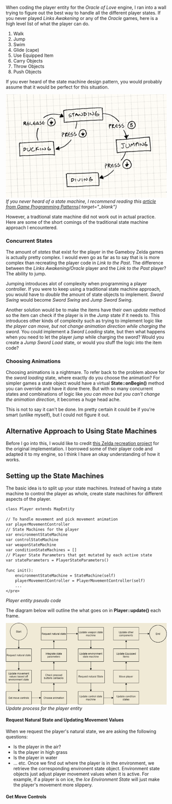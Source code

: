 ---
---
When coding the player entity for the _Oracle of Love_ engine, I ran into a wall trying to figure out the best way to handle 
all the different player states. If you never played _Links Awakening_ or any of the _Oracle_ games, here is a high level list of what the player can do.

1. Walk
2. Jump
3. Swim
4. Glide (cape)
5. Use Equipped Item
6. Carry Objects
7. Throw Objects
8. Push Objects

If you ever heard of the state machine design pattern, you would probably assume that it would be perfect for this situation. 

![Basic StateMachine](/assets/images/state_flowchart.png)  
*If you never heard of a state machine, I recommend reading this [article from Game Programming Patterns](https://gameprogrammingpatterns.com/state.html){:target="_blank"}* 

However, a tradtional state machine did not work out in actual practice. Here are some of the short comings of the traditional state machine approach I encountered.

### Concurrent States
The amount of _states_ that exist for the player in the Gameboy Zelda games is actually pretty complex. 
I would even go as far as to say that is is more complex than recreating the player code in _Link to the Past_. 
The difference between the _Links Awakening/Oracle_ player and the _Link to the Past_ player? The ability to jump.

Jumping introduces alot of complexity when programming a player controller. If you were to keep using a traditional state machine approach, you would have to _double_
the amount of state objects to implement. _Sword Swing_ would become _Sword Swing_ and _Jump Sword Swing_.

Another solution would be to make the items have their own _update_ method so the item can check if the player is in the _Jump_ state if it needs to. This introduces other kinds of complexity such as trying to implement logic like *the player can move, but not change animation direction while charging the sword.* You could implement a _Sword Loading_ state, but then what happens when you need to let the player _jump_ while charging the sword? Would you create a _Jump Sword Load_ state, or would you stuff the logic into the item code? 

### Choosing Animations
Choosing animations is a nightmare. To refer back to the problem above for the _sword loading_ state, where exactly do you choose the animation? For simpler games a state object would have a virtual **State::onBegin()** method you can override and have it done there. But with so many concurrent states and combinations of logic like _you can move but you can't change the animation direction_, it becomes a huge head ache.  

This is not to say it can't be done. Im pretty certain it could be if you're smart (unlike myself), but I could not figure it out. 

## Alternative Approach to Using State Machines
Before I go into this, I would like to credit [this Zelda recreation project](https://github.com/trigger-segfault/ZeldaOracle) for the original implementation. I borrowed some of their player code and adapted it to my engine, so I think I have an okay understanding of how it works.    

## Setting up the State Machines  
The basic idea is to split up your state machines. Instead of having a state machine to control the player as whole, create state machines for different aspects of the player.

~~~ 
class Player extends MapEntity

// To handle movement and pick movement animation
var playerMovementController
// State Machines for the player
var environmentStateMachine
var controlStateMachine
var weaponStateMachine
var conditionStateMachines = []
// Player State Parameters that get mutated by each active state
var stateParameters = PlayerStateParameters()

func init():
    environmentStateMachine = StateMachine(self)
    playerMovementController = PlayerMovementController(self)
    ...
</pre>
~~~
_Player entity pseudo code_

The diagram below will outline the what goes on in **Player::update()** each frame.

![Basic StateMachine](/assets/images/player_state_update_high_level.png)  
_Update process for the player entity_  

#### Request Natural State and Updating Movement Values
When we request the player's natural state, we are asking the following questions:
* Is the player in the air?
* Is the player in high grass
* Is the player in water
* ... etc.
Once we find out where the player is in the environment, we retrieve the corresponding environent state object. Environment state objects just adjust player movement
values when it is active. For example, if a player is on ice, the _Ice Environment State_ will just make the player's movement more slippery.

#### Get Move Controls
